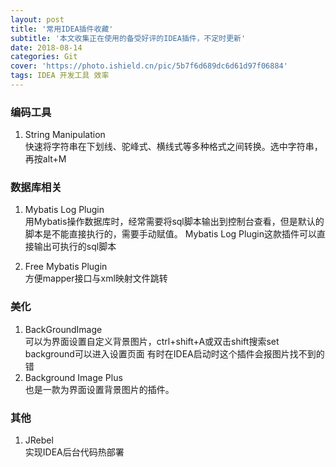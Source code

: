 ```yaml
---
layout: post
title: '常用IDEA插件收藏'
subtitle: '本文收集正在使用的备受好评的IDEA插件，不定时更新'
date: 2018-08-14
categories: Git
cover: 'https://photo.ishield.cn/pic/5b7f6d689dc6d61d97f06884'
tags: IDEA 开发工具 效率 
---
```


### 编码工具
1. String Manipulation  
快速将字符串在下划线、驼峰式、横线式等多种格式之间转换。选中字符串，再按alt+M

### 数据库相关
1. Mybatis Log Plugin  
用Mybatis操作数据库时，经常需要将sql脚本输出到控制台查看，但是默认的脚本是不能直接执行的，需要手动赋值。
Mybatis Log Plugin这款插件可以直接输出可执行的sql脚本

2. Free Mybatis Plugin  
方便mapper接口与xml映射文件跳转

### 美化
1. BackGroundImage  
可以为界面设置自定义背景图片，ctrl+shift+A或双击shift搜索set background可以进入设置页面
有时在IDEA启动时这个插件会报图片找不到的错
2. Background Image Plus  
也是一款为界面设置背景图片的插件。

### 其他
1. JRebel  
实现IDEA后台代码热部署
